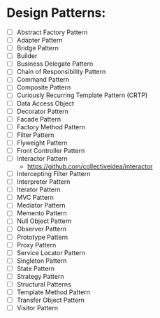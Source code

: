 # Design Patterns:

- [ ] Abstract Factory Pattern
- [ ] Adapter Pattern
- [ ] Bridge Pattern
- [ ] Builder
- [ ] Business Delegate Pattern
- [ ] Chain of Responsibility Pattern
- [ ] Command Pattern
- [ ] Composite Pattern
- [ ] Curiously Recurring Template Pattern (CRTP)
- [ ] Data Access Object
- [ ] Decorator Pattern
- [ ] Facade Pattern
- [ ] Factory Method Pattern
- [ ] Filter Pattern
- [ ] Flyweight Pattern
- [ ] Front Controller Pattern
- [ ] Interactor Pattern
    - https://github.com/collectiveidea/interactor
- [ ] Intercepting Filter Pattern
- [ ] Interpreter Pattern
- [ ] Iterator Pattern
- [ ] MVC Pattern
- [ ] Mediator Pattern
- [ ] Memento Pattern
- [ ] Null Object Pattern
- [ ] Observer Pattern
- [ ] Prototype Pattern
- [ ] Proxy Pattern
- [ ] Service Locator Pattern
- [ ] Singleton Pattern
- [ ] State Pattern
- [ ] Strategy Pattern
- [ ] Structural Patterns
- [ ] Template Method Pattern
- [ ] Transfer Object Pattern
- [ ] Visitor Pattern
